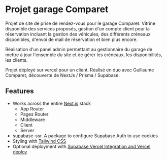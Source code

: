 # Projet garage Comparet

Projet de site de prise de rendez-vous pour le garage Comparet. Vitrine disponible des services proposés, gestion d'un compte client pour la réservation incluant la gestion des véhicules, des différents créneaux disponibles, d'envoi de mail de réservation et bien plus encore.

Réalisation d'un panel admin permettant au gestionnaire du garage de mettre à jour l'ensemble du site et de gérer les créneaux, les disponibilités, les clients. 

Projet déployé sur vercel pour un client. Réalisé en duo avec Guillaume Comparet, découverte de NextJs / Prisma / Supabase. 

## Features

- Works across the entire [Next.js](https://nextjs.org) stack
  - App Router
  - Pages Router
  - Middleware
  - Client
  - Server
- supabase-ssr. A package to configure Supabase Auth to use cookies
- Styling with [Tailwind CSS](https://tailwindcss.com)
- Optional deployment with [Supabase Vercel Integration and Vercel deploy](#deploy-your-own)

 
